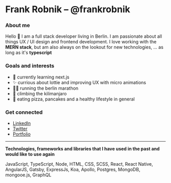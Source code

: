 # Frank Robnik – @frankrobnik
### About me

Hello 👋 I am a full stack developer living in Berlin. I am passionate about all things UX / UI design and frontend development. I love working with the **MERN stack**, but am also always on the lookout for new technologies, ... as long as it's **typescript**

### Goals and interests

- 🌱 currently learning next.js
- ✨ currious about lottie and improving UX with micro animations
- 🏃‍♂️ running the berlin marathon
- 🗻 climbing the kilimanjaro
- 🍕 eating pizza, pancakes and a healthy lifestyle in general


### Get connected

- [LinkedIn](https://www.linkedin.com/in/frank-robnik/)
- [Twitter](https://twitter.com/frobnik)
- [Portfolio](https://www.frank-robnik.de/)

---

**Technologies, frameworks and libraries that I have used in the past and would like to use again**

JavaScript, TypeScript, Node, HTML, CSS, SCSS, React, React Native, AngularJS, Gatsby, ExpressJs, Koa, Apollo, Postgres, MongoDB, mongooe.js, GraphQL
